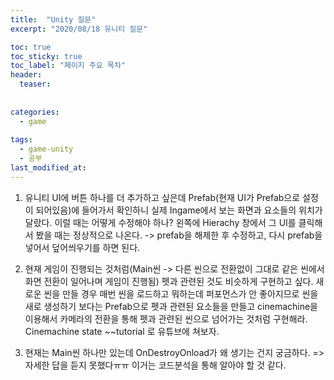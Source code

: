 ```yaml
---
title:  "Unity 질문"
excerpt: "2020/08/18 유니티 질문"

toc: true
toc_sticky: true
toc_label: "페이지 주요 목차"
header:
  teaser: 
  
  
categories:
  - game
  
tags:
  - game-unity
  - 공부
last_modified_at: 
---
```


1. 유니티 UI에 버튼 하나를 더 추가하고 싶은데 Prefab(현재 UI가 Prefab으로 설정이 되어있음)에 들어가서 확인하니 실제 Ingame에서 보는 화면과 요소들의 위치가 달랐다. 이럴 때는 어떻게 수정해야 하나?
  왼쪽에 Hierachy 창에서 그 UI를 클릭해서 봤을 때는 정상적으로 나온다. -> prefab을 해제한 후 수정하고, 다시 prefab을 넣어서 덮어씌우기를 하면 된다.
  
2. 현재 게임이 진행되는 것처럼(Main씬 -> 다른 씬으로 전환없이 그대로 같은 씬에서 화면 전환이 일어나며 게임이 진행됨) 펫과 관련된 것도 비슷하게 구현하고 싶다.
  새로운 씬을 만들 경우 매번 씬을 로드하고 뭐하는데 퍼포먼스가 안 좋아지므로 씬을 새로 생성하기 보다는 Prefab으로 펫과 관련된 요소들을 만들고 cinemachine을 이용해서 카메라의 전환을 통해 펫과 관련된 씬으로 넘어가는 것처럼 구현해라.
  Cinemachine state ~~tutorial 로 유튜브에 쳐보자.
  
3. 현재는 Main씬 하나만 있는데 OnDestroyOnload가 왜 생기는 건지 궁금하다.
  => 자세한 답을 듣지 못했다ㅠㅠ 이거는 코드분석을 통해 알아야 할 것 같다.




